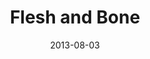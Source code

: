 ---
layout: message
category: message
series: "God Is ____"
title: "Flesh and Bone"
date: 2013-08-03
audio-description: "Chuck Mingo talks about how Jesus is God in flesh and bone."
audio: "http://www.crossroads.net/players/media/hq/god_is_04_oakley.mp3"
audio-title: "Flesh and Bone"
audio-duration: "42&#58;25"
video-description: "Chuck Mingo talks about how Jesus is God in flesh and bone."
video-title: "Flesh and Bone"
video: "https://s3.amazonaws.com/crossroadsvideomessages/god_is_04_oakley.mp4"
program-description: "Program - WK4 God is____."
program: "http://www.crossroads.net/players/media/hq/08_03-04_13Program_LO.pdf"
program-title: "Flesh and Bone"
---